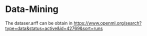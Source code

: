 # Data-Mining

The dataser.arff can be obtain in https://www.openml.org/search?type=data&status=active&id=42769&sort=runs
